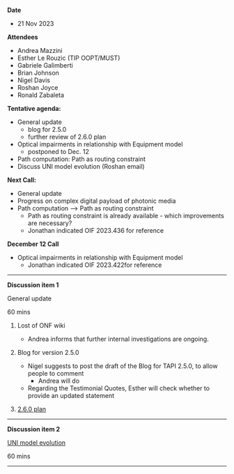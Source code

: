 **Date**
- 21 Nov 2023

**Attendees**
- Andrea Mazzini
- Esther Le Rouzic (TIP OOPT/MUST)
- Gabriele Galimberti
- Brian Johnson
- Nigel Davis
- Roshan Joyce
- Ronald Zabaleta

**Tentative agenda:**
- General update
  + blog for 2.5.0
  + further review of 2.6.0 plan
- Optical impairments in relationship with Equipment model
   + postponed to Dec. 12
- Path computation: Path as routing constraint
- Discuss UNI model evolution (Roshan email)

**Next Call:**
- General update
- Progress on complex digital payload of photonic media
- Path computation --> Path as routing constraint
   + Path as routing constraint is already available - which improvements are necessary?
   + Jonathan indicated OIF 2023.436 for reference

**December 12 Call**
- Optical impairments in relationship with Equipment model
   + Jonathan indicated OIF 2023.422for reference

-------------------------------------------------------------------------------------
**Discussion item 1**

General update

60 mins

1) Lost of ONF wiki
     - Andrea informs that further internal investigations are ongoing.

2) Blog for version 2.5.0
     - Nigel suggests to post the draft of the Blog for TAPI 2.5.0, to allow people to comment
        + Andrea will do
     - Regarding the Testimonial Quotes, Esther will check whether to provide an updated statement

3) [2.6.0 plan](https://github.com/Open-Network-Models-and-Interfaces-ONMI/TAPI/discussions/573)


-------------------------------------------------------------------------------------

**Discussion item 2**

[UNI model evolution](https://github.com/Open-Network-Models-and-Interfaces-ONMI/TAPI/discussions/574)

60 mins

-------------------------------------------------------------------------------------
